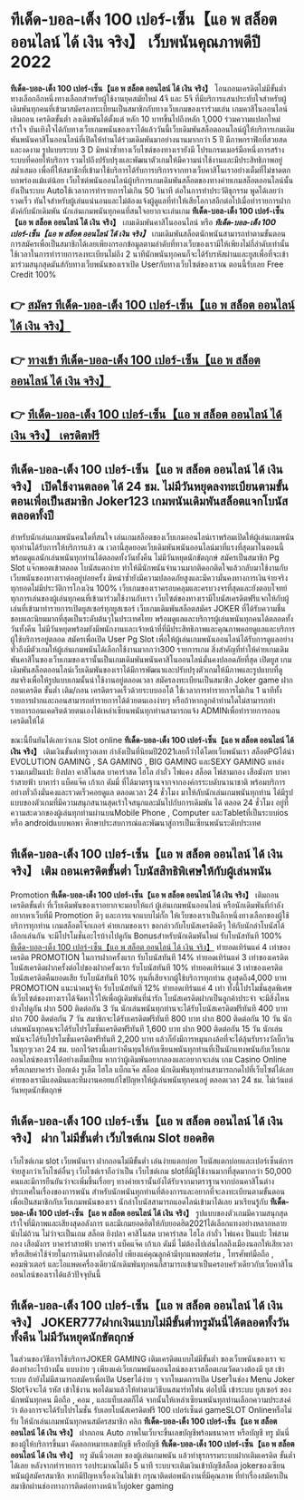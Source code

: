 # ทีเด็ด-บอล-เต็ง 100 เปอร์-เซ็น【แอ พ สล็อต ออนไลน์ ได้ เงิน จริง】  เว็บพนันคุณภาพดีปี 2022

**ทีเด็ด-บอล-เต็ง 100 เปอร์-เซ็น【แอ พ สล็อต ออนไลน์ ได้ เงิน จริง】** โอนถอนเครดิตไม่มีขั้นต่ำ  ทางเลือกอีกหนึ่งทางเลือกสำหรับผู้ใช้งานยุคสมัยใหม่ 4จี และ 5จี ที่มีบริการแสนประทับใจสำหรับผู้เดิมพันทุกคนที่เข้ามาสมัครลงทะเบียนเป็นสมาชิกกับทางเว็บเกมของเราร่วมเล่น เกมคาสิโนออนไลน์ เติมถอน เครดิตขั้นต่ำ ลงเดิมพันได้ตั้งแต่ หลัก 10 บาทขึ้นไปถึงหลัก 1,000 ร่วมความแปลกใหม่ เร้าใจ บันเทิงใจได้กับทางเว็บเกมพนันของเราได้แล้ววันนี้เว็บเดิมพันสล็อตออนไลน์ผู้ให้บริการเกมเดิมพันพนันคาสิโนออนไลน์ที่เปิดให้ท่านได้ร่วมเดิมพันมาอย่างนานมากกว่า 5 ปี มีภาพกราฟิกที่สวยสดและงดงาม รูปแบบระบบ 3 D
มิหนำซ้ำทางเว็บไซต์ของทางเรายังมี โปรแกรมเมอร์มือหนึ่งการสร้างระบบที่คอยให้บริการ  รวมไปถึงปรับปรุงและพัฒนาตัวเกมให้มีความน่าใช้งานและมีประสิทธิภาพอยู่สม่ำเสมอ เพื่อที่ให้สมาชิกที่เข้ามาใช้บริการได้รับการบริการจากทางเว็บคาสิโนเราอย่างเต็มที่ไม่ขาดตกบกพร่องแม้แต่น้อย เว็บไซต์พนันออนไลน์ผู้บริการเกมเดิมพันสล็อตของทางค่ายเกมสล็อตออนไลน์นั้นยังเป็นระบบ Autoใช้เวลาการทำรายการไม่เกิน 50 วินาที ต่อในการทำประวัติธุกรรม พูดได้เลยว่ารวดเร็ว ทันใจสำหรับผู้เล่นแน่นอนและไม่ต้องแจ้งผู้ดูแลที่ทำให้เสียโอกาสอีกต่อไปเมื่อทำรายการฝากตังค์กับนักเดิมพัน
นักเล่นเกมพนันทุกคนที่สนใจอยากจะเล่นเกม **ทีเด็ด-บอล-เต็ง 100 เปอร์-เซ็น【แอ พ สล็อต ออนไลน์ ได้ เงิน จริง】** เกมเดิมพันคาสิโนออนไลน์ หรือ ***ทีเด็ด-บอล-เต็ง 100 เปอร์-เซ็น【แอ พ สล็อต ออนไลน์ ได้ เงิน จริง】*** เกมเดิมพันสล็อตนักพนันสามารถทำตามขั้นตอนการสมัครเพื่อเป็นสมาชิกได้เลยเพียงกรอกข้อมูลตามลำดับที่ทางเว็บของเรามีให้เพียงไม่กี่ลำดับเท่านั้น ใช้เวลาในการทำรายการลงทะเบียนไม่ถึง 2 นาทีนักพนันทุกคนก็จะได้รับรหัสผ่านและยูสเพื่อที่จะเข้ามาร่วมสนุกสุดมันส์กับทางเว็บพนันของเราเปิด Userกับทางเว็บไซต์ของเราณ ตอนนี้รับเลย Free Credit 100%

## 👉 [สมัคร ทีเด็ด-บอล-เต็ง 100 เปอร์-เซ็น【แอ พ สล็อต ออนไลน์ ได้ เงิน จริง】](https://archa888.com/)
## 👉 [ทางเข้า ทีเด็ด-บอล-เต็ง 100 เปอร์-เซ็น【แอ พ สล็อต ออนไลน์ ได้ เงิน จริง】](https://archa888.com/)
## 👉 [ทีเด็ด-บอล-เต็ง 100 เปอร์-เซ็น【แอ พ สล็อต ออนไลน์ ได้ เงิน จริง】 เครดิตฟรี](https://archa888.com/)

## ทีเด็ด-บอล-เต็ง 100 เปอร์-เซ็น【แอ พ สล็อต ออนไลน์ ได้ เงิน จริง】 เปิดใช้งานตลอด ได้ 24 ชม. ไม่มีวันหยุดลงทะเบียนตามขั้นตอนเพื่อเป็นสมาชิก Joker123 เกมพนันเดิมพันสล็อตแจกโบนัสตลอดทั้งปี

สำหรับนักเล่นเกมพนันคนใดที่สนใจ เล่นเกมสล็อตของเว็บเกมออนไลน์เราพร้อมเปิดให้ผู้เล่นเกมพนันทุกท่านได้รับการให้บริการแล้ว ณ เวลานี้สุดยอดเว็บเดิมพันพนันออนไลน์มาที่แรงที่สุดมาในตอนนี้ พร้อมดูแลนักเล่นพนันทุกท่านได้ตลอดทั้งวันทั้งคืน ไม่มีวันหยุดนักขัตฤกษ์ สมัครเป็นสมาชิก  Pg Slot แจ๊กพอตเข้าตลอด โบนัสแตกง่าย ทำให้มีนักพนันจำนวนมากติดอกติดใจแล้วกลับมาใช้งานกับเว็บพนันของทางเราต่ออยู่บ่อยครั้ง มิหนำซ้ำยังมีความปลอดภัยสูงและมีความั่นคงทางการเงินจ่ายจริงทุกยอดไม่มีประวัติการโกงเงิน 100% เว็บเกมของเราครอบคลุมและครบวงจรที่สุดและยังตอบโจทย์ทุกการเล่นของผู้เล่นทุกคนที่เข้ามาร่วมใช้งานกับเรา
เว็บไซต์ของทางเรามีโบนัสเครดิตฟรีแจกให้กับผู้เล่นที่เข้ามาทำรายการเปิดยูสเซอร์ทุกยูสเซอร์ เว็บเกมเดิมพันสล็อตสมัคร JOKER ที่ได้รับความชื่นชอบและนิยมมากที่สุดเป็นระดับต้นๆในประเทศไทย พร้อมดูแลและบริการผู้เล่นพนันทุกคนได้ตลอดทั้งวันทั้งคืน ไม่มีวันหยุดพร้อมยังมีพนักงานและเจ้าหน้าที่ที่มีประสิทธิภาพและคุณภาพคอยดูแลและบริการผู้ใช้บริการอยู่ตลอด สมัครเพื่อเปิด User  Pg Slot เพื่อให้ผู้เล่นเกมพนันออนไลน์ได้รับการดูแลอย่างทั่วถึงมีตัวเกมให้ผู้เล่นเกมพนันได้เลือกใช้งานมากกว่า300 รายการเกม
สิ่งสำคัญที่ทำให้ค่ายเกมเดิมพันคาสิโนของเว็บเกมของเรานั้นเป็นเกมเดิมพันพนันคาสิโนออนไลน์มั่นคงปลอดภัยที่สุด เปิดยูส  เกมเดิมพันสล็อตออนไลน์เว็บเดิมพันของเราได้มีการพัฒนาและปรับปรุงตัวเกมให้มีภาพและรูปแบบที่ดูสมจริงเพื่อให้รูปแบบเกมนั้นน่าใช้งานอยู่ตลอดเวลา สมัครลงทะเบียนเป็นสมาชิก Joker game ฝากถอนเครดิต ขั้นต่ำ เติม/ถอน เครดิตรวดเร็วด้วยระบบออโต้ ใช้เวลาการทำรายการไม่เกิน 1 นาทีทั้งรายการฝากและถอนสามารถทำรายการได้ด้วยตนเองง่ายๆ หรือถ้าหากลูกค้าท่านใดไม่สามารถทำรายการถอนเคดริตด้วยตนเองได้เหล่าเซียนพนันทุกท่านสามารถแจ้ง ADMINเพื่อทำรายการถอนเครดิตให้ได้

ขณะนี้ยืนยันได้เลยว่าเกม Slot online **ทีเด็ด-บอล-เต็ง 100 เปอร์-เซ็น【แอ พ สล็อต ออนไลน์ ได้ เงิน จริง】** เติมเงินขั้นต่ำทรูวอเลท กำลังเป็นที่นิยมปี2021เลยก็ว่าได้โดยเว็บพนันเรา สล็อตPGได้นำ EVOLUTION GAMING , SA GAMING , BIG GAMING และSEXY GAMING แหล่งรวมเกมปั่นแปะ ยิงปลา คาสิโนสด บาคาร่าสด ไฮโล กำถั่ว ไพ่แคง สล็อต ไพ่สามกอง เสือมังกร บาคาร่าสายฟ้า บาคาร่า แบ็คแจ๊ค เก้าเก ดัมมี่ ที่ได้มาตรฐานจากจากองค์กรระบดับนานาชาติ พร้อมบริการอย่างทั่วถึงมั่นคงและรวดเร็วคอยดูแล ตลอดเวลา 24 ชั่วโมง มาให้กับนักเล่นเกมพนันทุกท่าน ได้มีรูปแบบของตัวเกมที่มีความสนุกสนานสุดเร้าใจสนุกและมันไปกับการเดิมพัน ได้ ตลอด 24 ชั่วโมง อยู่ที่ความสะดวกของผู้เล่นทุกท่านผ่านบนMobile Phone , Computer และTabletที่เป็นระบบios หรือ androidแบบพกพา ศึกษาประสบการณ์และพัฒนาสู่การเป็นเซียนพนันระดับประเทศ

## ทีเด็ด-บอล-เต็ง 100 เปอร์-เซ็น【แอ พ สล็อต ออนไลน์ ได้ เงิน จริง】 เติม ถอนเครดิตขั้นต่ำ โบนัสสิทธิพิเศษให้กับผู้เล่นพนัน

 Promotion  **ทีเด็ด-บอล-เต็ง 100 เปอร์-เซ็น【แอ พ สล็อต ออนไลน์ ได้ เงิน จริง】** เติมถอนเครดิตขั้นต่ำ ที่เว็บเดิมพันของเราอยากจะมอบให้แก่  ผู้เล่นเกมพนันออนไลน์ หรือนักเดิมพันที่กำลังอยากหาเว็บที่มี  Promotion ดีๆ และการแจกแบบไม่กั๊ก ให้เว็บของเราเป็นอีกหนึ่งทางเลือกของผู้ใช้บริการทุกท่าน เกมสล็อตโจ๊กเกอร์ ค่ายเกมของเรา ขอกล่าวกับโบนัสเครดิตดีๆ ให้กับนักล่าโบนัสได้เลือกเล่นกัน จะมีโปรโมชั่นอะไรบ้างไปดูกัน
Bonusสำหรับนักเดิมพันใหม่ รับโบนัสทันที 100% [ทีเด็ด-บอล-เต็ง 100 เปอร์-เซ็น【แอ พ สล็อต ออนไลน์ ได้ เงิน จริง】](https://archa888.com/) ทำยอดเทิร์นแค่ 4 เท่าของเครดิต
 PROMOTION ในการฝากครั้งแรก รับโบนัสทันที 14% ทำยอดเทิร์นแค่ 3 เท่าของเครดิต
โบนัสเครดิตฝากครั้งต่อไปของฝากครั้งแรก รับโบนัสทันที 10% ทำยอดเทิร์นแค่ 3 เท่าของเครดิต
โบนัสเครดิตคืนยอดเสีย รับโบนัสทันที 10% ทุนที่เสียจากผู้ใช้บริการทุกท่าน สูงสุดถึง4,000 บาท
 PROMOTION แนะนำคนรู้จัก รับโบนัสทันที 12% ทำยอดเทิร์นแค่ 4 เท่า
ทั้งนี้โปรโมชั่นสุดพิเศษที่เว็บไซต์ของทางเราได้จัดหาไว้ให้เพื่อผู้เดิมพันที่น่ารัก โบนัสเครดิตฝากเป็นลูกค้าประจำ จะมีสิ่งไหนบ้างไปดูกัน
ฝาก 500 ติดต่อกัน 3 วัน นักเล่นพนันทุกท่านจะได้รับโบนัสเครดิตฟรีทันที 400 บาท
ฝาก 700 ติดต่อกัน 7 วัน สมาชิกจะได้รับเครดิตฟรีทันที 800 บาท
ฝาก 800 ติดต่อกัน 10 วัน นักเล่นพนันทุกคนจะได้รับโปรโมชั่นเครดิตฟรีทันที 1,600 บาท
ฝาก 900 ติดต่อกัน 15 วัน นักเล่นพนันจะได้รับโปรโมชั่นเครดิตฟรีทันที 2,200 บาท
แล้วก็ยังมีการหมุนกงล้อที่จะได้ลุ้นรับรางวัลบิ๊กวินในทุกๆเวลา 24 ชม. บอกไว้ตรงนี้เลยว่าคืนทุนให้กับเซียนพนันทุกท่านที่เป็นนักแทงพนันกับเว็บเกมออนไลน์ของเราได้อย่างเต็มเปี่ยม หากว่าผู้เดิมพันอยากลองและอยากจะเล่น เกม  Casino Online หรือเกมบาคาร่า ป๊อกเด้ง รูเล็ต ไฮโล แบ็กแจ๊ค สล็อต นักเดิมพันทุกท่านสามารถกดไปที่เว็บไซต์ได้เลย ค่ายของเรามีแอดมินและทีมงานคอยแก้ไขปัญหาให้ผู้เล่นพนันทุกคนอยู่ ตลอดเวลา 24 ชม. ไม่เว้นแต่วันหยุดนักขัตฤกษ์

## ทีเด็ด-บอล-เต็ง 100 เปอร์-เซ็น【แอ พ สล็อต ออนไลน์ ได้ เงิน จริง】 ฝาก ไม่มีขั้นต่ำ  เว็บไซต์เกม Slot ยอดฮิต

เว็บไซต์เกม slot เว็บพนันเรา ฝากถอนไม่มีขั้นต่ำ เล่นง่ายแตกบ่อย โบนัสแตกบ่อยและเปอร์เซ็นต์การจ่ายสูงกว่าเว็บไซต์อื่นๆ เว็บไซต์เราถือว่าเป็น เว็บไซต์เกม slotที่มีผู้ใช้งานมากที่สุดมากกว่า 50,000 คนและมีการยืนยันว่าจะเพิ่มขึ้นเรื่อยๆ ทางค่ายเรานั้นยังได้รับจากมาตราฐานจากบ่อนคาสิโนต่างประเทศในเรื่องของการพนัน สำหรับนักพนันทุกท่านที่ต้องการและอยากที่จะลงทะเบียนตามขั้นตอนเพื่อเป็นสมาชิกกับเว็บเกมพนันของเรา นักล่าโบนัสสามารถแอดไลน์เข้ามาได้เลย
	มาเรียนรู้กับ **ทีเด็ด-บอล-เต็ง 100 เปอร์-เซ็น【แอ พ สล็อต ออนไลน์ ได้ เงิน จริง】** รูปแบบของตัวเกมมีความสนุกสุดเร้าใจที่มีภาพและเสียงสุดอลังการ และมีเกมยอดฮิตให้กับยอดฮิต2021ได้เลือกแทงอย่างหลากหลายนับไม่ถ้วน  ไม่ว่าจะเป็นเกม สล็อต ยิงปลา คาสิโนสด บาคาร่าสด ไฮโล กำถั่ว ไพ่แคง ปั่นแปะ ไพ่สามกอง เสือมังกร บาคาร่าสายฟ้า บาคาร่า แบ็คแจ๊ค เก้าเก ดัมมี่ ไม่ต้องไปเล่นไกลถึงเมืองนอกให้เสียเวลา หรือเสียค่าใช้จ่ายในการเดินทางอีกต่อไป เพียงแค่คุณลูกค้ามีทุกแพลตฟอร์ม , โทรศัพท์มือถือ , คอมพิวเตอร์ และไอแพดเครื่องเดียวนักเดิมพันทุกคนก็สามารถเข้ามาเป็นครอบครัวเดียวกับเว็บคาสิโนออนไลน์ของเราได้แล้วปัจจุบันนี้

## ทีเด็ด-บอล-เต็ง 100 เปอร์-เซ็น【แอ พ สล็อต ออนไลน์ ได้ เงิน จริง】 JOKER777ฝากเงินแบบไม่มีขั้นต่ำทรูมันนี่ได้ตลอดทั้งวันทั้งคืน ไม่มีวันหยุดนักขัตฤกษ์

ในส่วนของวิธีการใช้บริการJOKER GAMING เติมเครดิตแบบไม่มีขั้นต่ำ ของเว็บพนันของเรา จะต้องทำอะไรบ้างนั้น แบบง่าย ๆ เพียงแค่เว็บเกมพนันออนไลน์ของเราสล็อตเกมวัดดวงต้องมี ยูส เข้าระบบ ถ้ายังไม่มีสามารถสมัครเพื่อเปิด Userได้ง่าย ๆ จากโหมดการเปิด Userในช่อง Menu Joker Slotจึงจะได้ รหัส เข้าใช้งาน พอได้มาแล้วให้ทำตามวิธีบนสมาร์ทโฟน ต่อไปนี้
เข้าระบบ ยูสเซอร์  ของนักพนันทุกคน มือถือ , คอม , และแท็บเลตก็ได้
จากนั้นให้เหล่าเซียนพนันทุกท่านเลือกความประสงค์ว่า ต้องการจะได้รับโปรโมชั่น รับเลยโบนัสเครดิตฟรี 100 เปอร์เซ็นต์ gameSLOT Onlineหรือไม่รับ
ให้นักเล่นเกมพนันทุกคนสมัครสมาชิก คลิก **ทีเด็ด-บอล-เต็ง 100 เปอร์-เซ็น【แอ พ สล็อต ออนไลน์ ได้ เงิน จริง】** ฝากถอน Auto ภาพในเว็บจะขึ้นเลขบัญชีพร้อมธนาคาร หรือบัญชี ทรู มันนี่ ของผู้ให้บริการขึ้นมา
คัดลอกหมายเลขบัญชี หรือบัญชี **ทีเด็ด-บอล-เต็ง 100 เปอร์-เซ็น【แอ พ สล็อต ออนไลน์ ได้ เงิน จริง】** ทรู มันนี่วอเลท ของผู้เล่นเกมพนัน แล้วทำธุรกรรมระบบฝากเติมเครดิต ขั้นต่ำได้เลย
หลังจากทำรายการ รอประมาณไม่ถึง 5 นาที ระบบจะเติมเงินเข้าบัญชีสล็อต jokerของเซียนพนันผู้สมัครสมาชิก
หากมีปัญหาเรื่องเงินไม่เข้า กรุณาติดต่อพนักงานที่มีคุณภาพ ที่ทำเรื่องสมัครเป็นสมาชิกผ่านช่องทางการติดต่อทางหน้าเว็บjoker gaming


